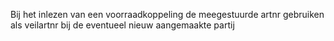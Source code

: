  Bij het inlezen van een voorraadkoppeling de meegestuurde artnr gebruiken als veilartnr bij de eventueel nieuw aangemaakte partij